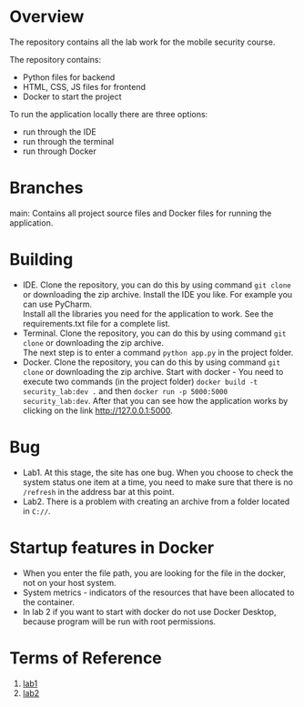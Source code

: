 # Overview
The repository contains all the lab work for the mobile security course.  

The repository contains:
  * Python files for backend
  * HTML, CSS, JS files for frontend
  * Docker to start the project

To run the application locally there are three options:  
  * run through the IDE
  * run through the terminal 
  * run through Docker

# Branches
main: Contains all project source files and Docker files for running the application.

# Building
+ IDE. Clone the repository, you can do this by using command ```git clone``` or downloading the zip archive. Install the IDE you like. For example you can use PyCharm.  
Install all the libraries you need for the application to work. See the requirements.txt file for a complete list.
+ Terminal. Clone the repository, you can do this by using command ```git clone``` or downloading the zip archive.  
The next step is to enter a command ```python app.py``` in the project folder.
+ Docker. Clone the repository, you can do this by using command ```git clone``` or downloading the zip archive.
Start with docker - You need to execute two commands (in the project folder) ```docker build -t security_lab:dev .``` and then ```docker run -p 5000:5000 security_lab:dev```.
After that you can see how the application works by clicking on the link http://127.0.0.1:5000.

# Bug
+ Lab1. At this stage, the site has one bug. When you choose to check the system status one item at a time, you need to make sure that there is no ```/refresh``` in the address bar at this point.
+ Lab2. There is a problem with creating an archive from a folder located in ```C://```. 

# Startup features in Docker
+ When you enter the file path, you are looking for the file in the docker, not on your host system.
+ System metrics - indicators of the resources that have been allocated to the container.
+ In lab 2 if you want to start with docker do not use Docker Desktop, because program will be run with root permissions.


# Terms of Reference
1. [lab1](https://github.com/andrey1pf/Mobile-security/blob/main/Conditions/Task%201%20-%20OS%20and%20Device%20Info.pdf)
2. [lab2](https://github.com/andrey1pf/Mobile-security/blob/main/Conditions/Task%202%20-%20Work%20with%20permissions.pdf)
